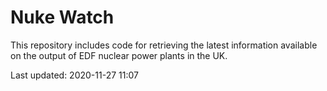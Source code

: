 # Nuke Watch

This repository includes code for retrieving the latest information available on the output of EDF nuclear power plants in the UK.

Last updated: 2020-11-27 11:07